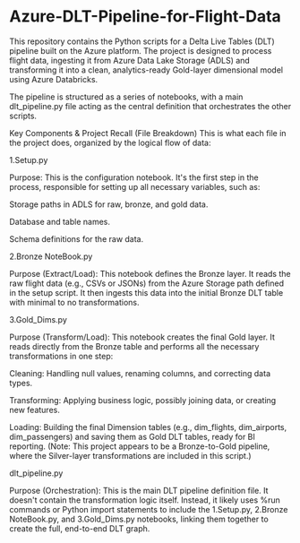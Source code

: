# Azure-DLT-Pipeline-for-Flight-Data


This repository contains the Python scripts for a Delta Live Tables (DLT) pipeline built on the Azure platform. The project is designed to process flight data, ingesting it from Azure Data Lake Storage (ADLS) and transforming it into a clean, analytics-ready Gold-layer dimensional model using Azure Databricks.

The pipeline is structured as a series of notebooks, with a main dlt_pipeline.py file acting as the central definition that orchestrates the other scripts.

Key Components & Project Recall (File Breakdown)
This is what each file in the project does, organized by the logical flow of data:

1.Setup.py

Purpose: This is the configuration notebook. It's the first step in the process, responsible for setting up all necessary variables, such as:

Storage paths in ADLS for raw, bronze, and gold data.

Database and table names.

Schema definitions for the raw data.

2.Bronze NoteBook.py

Purpose (Extract/Load): This notebook defines the Bronze layer. It reads the raw flight data (e.g., CSVs or JSONs) from the Azure Storage path defined in the setup script. It then ingests this data into the initial Bronze DLT table with minimal to no transformations.

3.Gold_Dims.py

Purpose (Transform/Load): This notebook creates the final Gold layer. It reads directly from the Bronze table and performs all the necessary transformations in one step:

Cleaning: Handling null values, renaming columns, and correcting data types.

Transforming: Applying business logic, possibly joining data, or creating new features.

Loading: Building the final Dimension tables (e.g., dim_flights, dim_airports, dim_passengers) and saving them as Gold DLT tables, ready for BI reporting. (Note: This project appears to be a Bronze-to-Gold pipeline, where the Silver-layer transformations are included in this script.)

dlt_pipeline.py

Purpose (Orchestration): This is the main DLT pipeline definition file. It doesn't contain the transformation logic itself. Instead, it likely uses %run commands or Python import statements to include the 1.Setup.py, 2.Bronze NoteBook.py, and 3.Gold_Dims.py notebooks, linking them together to create the full, end-to-end DLT graph.
